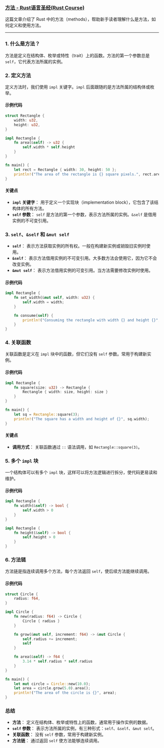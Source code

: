 ### [方法 - Rust语言圣经(Rust Course)](https://course.rs/basic/method.html)

这篇文章介绍了 Rust 中的方法（methods），帮助新手读者理解什么是方法，如何定义和使用方法。

---

### 1. 什么是方法？

方法是定义在结构体、枚举或特性（trait）上的函数。方法的第一个参数总是 `self`，它代表方法所属的实例。

### 2. 定义方法

定义方法时，我们使用 `impl` 关键字。`impl` 后面跟随的是方法所属的结构体或枚举。

#### 示例代码
```rust
struct Rectangle {
    width: u32,
    height: u32,
}

impl Rectangle {
    fn area(&self) -> u32 {
        self.width * self.height
    }
}

fn main() {
    let rect = Rectangle { width: 30, height: 50 };
    println!("The area of the rectangle is {} square pixels.", rect.area());
}
```

#### 关键点
- **`impl` 关键字**： 用于定义一个实现块（implementation block），它包含了该结构体的所有方法。
- **`self` 参数**： `self` 是方法的第一个参数，表示方法所属的实例。`&self` 是借用实例的不可变引用。

### 3. `self`、`&self` 和 `&mut self`

- **`self`**： 表示方法获取实例的所有权。一般在构建新实例或销毁旧实例时使用。
- **`&self`**： 表示方法借用实例的不可变引用。大多数方法会使用它，因为它不会改变实例。
- **`&mut self`**： 表示方法借用实例的可变引用。当方法需要修改实例时使用。

#### 示例代码
```rust
impl Rectangle {
    fn set_width(&mut self, width: u32) {
        self.width = width;
    }

    fn consume(self) {
        println!("Consuming the rectangle with width {} and height {}", self.width, self.height);
    }
}
```

### 4. 关联函数

关联函数是定义在 `impl` 块中的函数，但它们没有 `self` 参数。常用于构建新实例。

#### 示例代码
```rust
impl Rectangle {
    fn square(size: u32) -> Rectangle {
        Rectangle { width: size, height: size }
    }
}

fn main() {
    let sq = Rectangle::square(3);
    println!("The square has a width and height of {}", sq.width);
}
```

#### 关键点
- **调用方式**： 关联函数通过 `::` 语法调用，如 `Rectangle::square(3)`。

### 5. 多个 `impl` 块

一个结构体可以有多个 `impl` 块，这样可以将方法逻辑进行拆分，使代码更易读和维护。

#### 示例代码
```rust
impl Rectangle {
    fn width(&self) -> bool {
        self.width > 0
    }
}

impl Rectangle {
    fn height(&self) -> bool {
        self.height > 0
    }
}
```

### 6. 方法链

方法链是指连续调用多个方法，每个方法返回 `self`，使后续方法能继续调用。

#### 示例代码
```rust
struct Circle {
    radius: f64,
}

impl Circle {
    fn new(radius: f64) -> Circle {
        Circle { radius }
    }

    fn grow(&mut self, increment: f64) -> &mut Circle {
        self.radius += increment;
        self
    }

    fn area(&self) -> f64 {
        3.14 * self.radius * self.radius
    }
}

fn main() {
    let mut circle = Circle::new(10.0);
    let area = circle.grow(5.0).area();
    println!("The area of the circle is {}", area);
}
```

### 总结

- **方法**： 定义在结构体、枚举或特性上的函数，通常用于操作实例的数据。
- **`self` 参数**： 表示方法所属的实例，有三种形式：`self`、`&self`、`&mut self`。
- **关联函数**： 没有 `self` 参数，常用于构建新实例。
- **方法链**： 通过返回 `self` 使方法能够连续调用。
